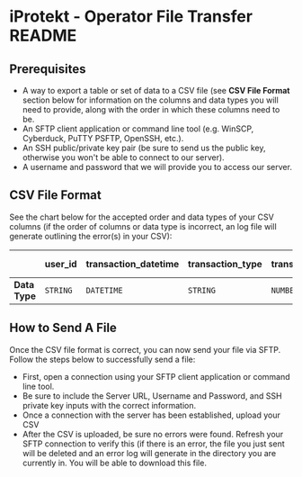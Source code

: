 ﻿# iProtekt - Operator File Transfer README

## Prerequisites
- A way to export a table or set of data to a CSV file (see **CSV File Format** section below for information on the columns and data types you will need to provide, along with the order in which these columns need to be.  
- An SFTP client application or command line tool (e.g. WinSCP, Cyberduck, PuTTY PSFTP, OpenSSH, etc.).
- An SSH public/private key pair (be sure to send us the public key, otherwise you won't be able to connect to our server).
- A username and password that we will provide you to access our server.

## CSV File Format

See the chart below for the accepted order and data types of your CSV columns (if the order of columns or data type is incorrect, an log file will generate outlining the error(s) in your CSV): 

|                |user_id |transaction_datetime  |transaction_type | transaction_amount |account_bal (optional) |
|----------------|--------|----------------------|-----------------|--------------------------|-----------------------|
|**Data Type**   |`STRING`|`DATETIME`            |`STRING`            |`NUMBER`          |`NUMBER`               | 


## How to Send A File

Once the CSV file format is correct, you can now send your file via SFTP. Follow the steps below to successfully send a file:
- First, open a connection using your SFTP client application or command line tool.
- Be sure to include the Server URL, Username and Password, and SSH private key inputs with the correct information.
- Once a connection with the server has been established, upload your CSV
- After the CSV is uploaded, be sure no errors were found. Refresh your SFTP connection to verify this (if there is an error, the file you just sent will be deleted and an error log will generate in the directory you are currently in. You will be able to download this file.
